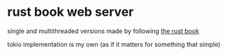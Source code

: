 # rust book web server
single and multithreaded versions made by following [the rust book](https://doc.rust-lang.org/stable/book/ch20-00-final-project-a-web-server.html)

tokio implementation is my own (as if it matters for something that simple)
